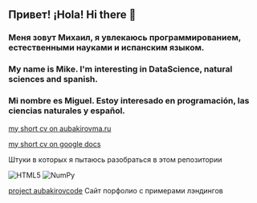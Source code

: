 ## Привет! ¡Hola! Hi there 👋

### Меня зовут Михаил, я увлекаюсь программированием, естественными науками и испанским языком.

### My name is Mike. I'm interesting in DataScience, natural sciences and spanish.

### Mi nombre es Miguel. Estoy interesado en programación, las ciencias naturales y español.

[my short cv on aubakirovma.ru](https://aubakirovma.ru/cv_ds)

[my short cv on google docs](https://drive.google.com/file/d/1GJesHoZuoNtB6j7hrYuuXUg5rY16qzDP/view)


Штуки в которых я пытаюсь разобраться в этом репозитории

![HTML5](https://img.shields.io/badge/HTML-239120?style=for-the-badge&logo=html5&logoColor=white)
![NumPy](https://img.shields.io/badge/CSS-239120?&style=for-the-badge&logo=css3&logoColor=white) 


[project aubakirovcode](https://aubakirovma.ru/) Сайт порфолио с примерами лэндингов


<!--
**hoittoken/hoittoken** is a ✨ _special_ ✨ repository because its `README.md` (this file) appears on your GitHub profile.


- 🔭 I’m currently working on 
- 🌱 I’m currently learning math&ml
- 👯 I’m looking to collaborate on ...
- 🤔 I’m looking for help with ...
- 💬 Ask me about 
- 📫 How to reach me: ...
- 😄 Pronouns: ...
- ⚡ Fun fact: ...
-->